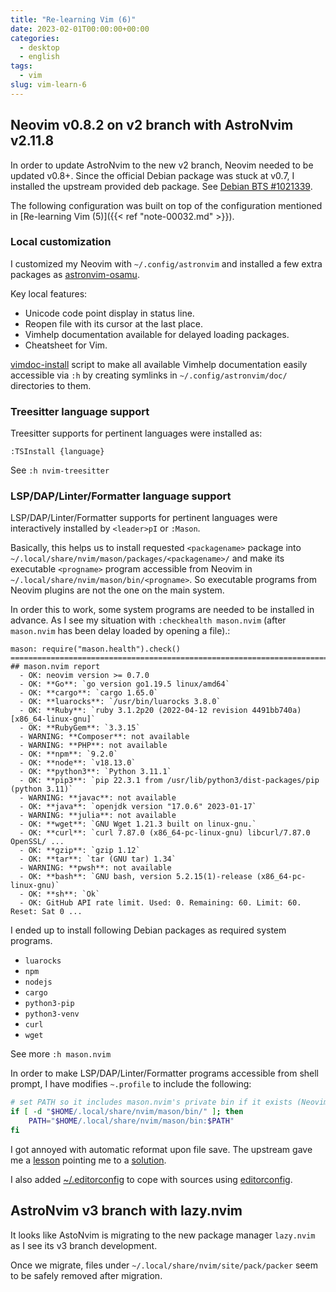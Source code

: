 ```yaml
---
title: "Re-learning Vim (6)"
date: 2023-02-01T00:00:00+00:00
categories:
  - desktop
  - english
tags:
  - vim
slug: vim-learn-6
---
```


## Neovim v0.8.2 on v2 branch with AstroNvim v2.11.8

In order to update AstroNvim to the new v2 branch, Neovim needed to be updated
v0.8+. Since the official Debian package was stuck at v0.7, I installed the
upstream provided deb package. See [Debian BTS #1021339](https://bugs.debian.org/1021339).

The following configuration was built on top of the configuration mentioned in
[Re-learning Vim (5)]({{< ref "note-00032.md" >}}).

### Local customization

I customized my Neovim with `~/.config/astronvim` and installed a few extra
packages as [astronvim-osamu](https://github.com/osamuaoki/astronvim-osamu).

Key local features:

- Unicode code point display in status line.
- Reopen file with its cursor at the last place.
- Vimhelp documentation available for delayed loading packages.
- Cheatsheet for Vim.

[vimdoc-install](https://github.com/osamuaoki/osamu-utils/blob/main/vimdoc-install)
script to make all available Vimhelp documentation easily accessible via `:h`
by creating symlinks in `~/.config/astronvim/doc/` directories to them.

### Treesitter language support

Treesitter supports for pertinent languages were installed as:

```vim
:TSInstall {language}
```

See `:h nvim-treesitter`

### LSP/DAP/Linter/Formatter language support

LSP/DAP/Linter/Formatter supports for pertinent languages were interactively
installed by `<leader>pI` or `:Mason`.

Basically, this helps us to install requested `<packagename>` package into
`~/.local/share/nvim/mason/packages/<packagename>/` and make its executable
`<progname>` program accessible from Neovim in
`~/.local/share/nvim/mason/bin/<progname>`. So executable programs from Neovim
plugins are not the one on the main system.

In order this to work, some system programs are needed to be installed in
advance. As I see my situation with `:checkhealth mason.nvim` (after
`mason.nvim` has been delay loaded by opening a file).:

```text
mason: require("mason.health").check()
========================================================================
## mason.nvim report
  - OK: neovim version >= 0.7.0
  - OK: **Go**: `go version go1.19.5 linux/amd64`
  - OK: **cargo**: `cargo 1.65.0`
  - OK: **luarocks**: `/usr/bin/luarocks 3.8.0`
  - OK: **Ruby**: `ruby 3.1.2p20 (2022-04-12 revision 4491bb740a) [x86_64-linux-gnu]`
  - OK: **RubyGem**: `3.3.15`
  - WARNING: **Composer**: not available
  - WARNING: **PHP**: not available
  - OK: **npm**: `9.2.0`
  - OK: **node**: `v18.13.0`
  - OK: **python3**: `Python 3.11.1`
  - OK: **pip3**: `pip 22.3.1 from /usr/lib/python3/dist-packages/pip (python 3.11)`
  - WARNING: **javac**: not available
  - OK: **java**: `openjdk version "17.0.6" 2023-01-17`
  - WARNING: **julia**: not available
  - OK: **wget**: `GNU Wget 1.21.3 built on linux-gnu.`
  - OK: **curl**: `curl 7.87.0 (x86_64-pc-linux-gnu) libcurl/7.87.0 OpenSSL/ ...
  - OK: **gzip**: `gzip 1.12`
  - OK: **tar**: `tar (GNU tar) 1.34`
  - WARNING: **pwsh**: not available
  - OK: **bash**: `GNU bash, version 5.2.15(1)-release (x86_64-pc-linux-gnu)`
  - OK: **sh**: `Ok`
  - OK: GitHub API rate limit. Used: 0. Remaining: 60. Limit: 60. Reset: Sat 0 ...
```

I ended up to install following Debian packages as required system programs.

- `luarocks`
- `npm`
- `nodejs`
- `cargo`
- `python3-pip`
- `python3-venv`
- `curl`
- `wget`

See more `:h mason.nvim`

In order to make LSP/DAP/Linter/Formatter programs accessible from shell
prompt, I have modifies `~.profile` to include the following:

```sh
# set PATH so it includes mason.nvim's private bin if it exists (Neovim/mason.nvim)
if [ -d "$HOME/.local/share/nvim/mason/bin/" ]; then
    PATH="$HOME/.local/share/nvim/mason/bin:$PATH"
fi
```

I got annoyed with automatic reformat upon file save.  The upstream gave me a
[lesson](https://github.com/AstroNvim/AstroNvim/issues/1572) pointing me to a
[solution](https://astronvim.com/Recipes/advanced_lsp#disabling-formatting-for-a-list-of-language-servers).

I also added
[~/.editorconfig](https://github.com/osamuaoki/osamu-utils/blob/main/dot/.editorconfig)
to cope with sources using [editorconfig](https://editorconfig.org/).

## AstroNvim v3 branch with lazy.nvim

It looks like AstoNvim is migrating to the new package manager `lazy.nvim` as I
see its v3 branch development.

Once we migrate, files under `~/.local/share/nvim/site/pack/packer` seem to be
safely removed after migration.

<!-- vim: set sw=4 sts=4 ai si et tw=79 ft=markdown: -->
